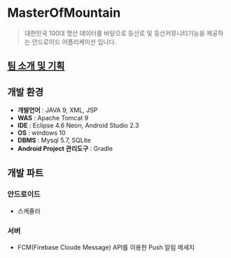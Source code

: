 # MasterOfMountain

> 대한민국 100대 명산 데이터를 바탕으로 등산로 및 등산커뮤니티기능을 제공하는 안드로이드 어플리케이션 입니다.


## [팀 소개 및 기획](https://github.com/OneHundredTwo/GraduationProject.git/forReadme/기획및설계.pdf)

## 개발 환경
* **개발언어** : JAVA 9, XML, JSP
* **WAS** : Apache Tomcat 9
* **IDE** : Eclipse 4.6 Neon, Android Studio 2.3 
* **OS** : windows 10
* **DBMS** : Mysql 5.7, SQLite
* **Android Project 관리도구** : Gradle

## 개발 파트
### 안드로이드
* 스케쥴러

### 서버
*  FCM(Firebase Cloude Message) API를 이용한 Push 알림 메세지 